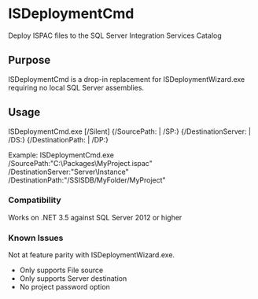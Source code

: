 # ISDeploymentCmd
Deploy ISPAC files to the SQL Server Integration Services Catalog

## Purpose
ISDeploymentCmd is a drop-in replacement for ISDeploymentWizard.exe requiring no local SQL Server assemblies.

## Usage
ISDeploymentCmd.exe [/Silent] {/SourcePath:<string> | /SP:<string>} {/DestinationServer:<string> | /DS:<string>} {/DestinationPath:<string> | /DP:<string>}

Example:
ISDeploymentCmd.exe /SourcePath:"C:\Packages\MyProject.ispac" /DestinationServer:"Server\Instance" /DestinationPath:"/SSISDB/MyFolder/MyProject"

### Compatibility
Works on .NET 3.5 against SQL Server 2012 or higher

### Known Issues

Not at feature parity with ISDeploymentWizard.exe.
- Only supports File source
- Only supports Server destination
- No project password option
